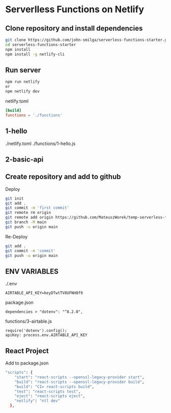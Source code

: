 # Serverlless Functions on Netlify

## Clone repository and install dependencies

```sh
git clone https://github.com/john-smilga/serverless-functions-starter.git
cd serverless-functions-starter
npm install
npm install -g netlify-cli
```

## Run server

```sh
npm run netlify
or
npm netlify dev
```

netlify.toml

```toml
[build]
functions = './functions'
```

## 1-hello

./netlify.toml ./functions/1-hello.js

## 2-basic-api

## Create repository and add to github

Deploy

```sh
git init
git add .
git commit -m 'first commit'
git remote rm origin
git remote add origin https://github.com/MateuszWorek/temp-serverless-func.git
git branch -M main
git push -u origin main
```

Re-Deploy

```sh
git add .
git commit -m 'commit'
git push -u origin main
```

## ENV VARIABLES

./.env

```
AIRTABLE_API_KEY=keyDTwtTV8UFNH8f9
```

package.json

```
dependencies > "dotenv": "^8.2.0",
```

functions/3-airtable.js

```
require('dotenv').config();
apiKey: process.env.AIRTABLE_API_KEY
```

## React Project

Add to package.json

```sh
"scripts": {
    "start": "react-scripts --openssl-legacy-provider start",
    "build": "react-scripts --openssl-legacy-provider build",
    "build": "CI= react-scripts build",
    "test": "react-scripts test",
    "eject": "react-scripts eject",
    "netlify": "ntl dev"
  },
```

